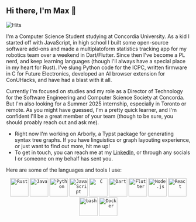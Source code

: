 ## Hi there, I'm Max 👋

![Hits](https://hits.seeyoufarm.com/api/count/incr/badge.svg?url=https://github.com/pearcebasmanm)

I'm a Computer Science Student studying at Concordia University. As a kid I started off with JavaScript, in high school I built some open-source software add-ons and made a multiplatoform statistics tracking app for my robotics team over a weekend in Dart/Flutter. Since then I've become a PL nerd, and keep learning languages (though I'll always have a special place in my heart for Rust). I've slung Python code for the ICPC, written firmware in C for Future Electronics, developed an AI browser extension for ConUHacks, and have had a blast with it all.

Currently I'm focused on studies and my role as a Director of Technology for the Software Engineering and Computer Science Society at Concorda. But I'm also looking for a Summer 2025 internship, especially in Toronto or remote. As you might have guessed, I'm a pretty quick learner, and I'm confident I'll be a great member of your team (though to be sure, you should proably reach out and ask me).

- Right now I'm working on Arborly, a Typst package for generating syntax tree graphs. If you have linguistics or graph layouting experience, or just want to find out more, hit me up!
- To get in touch, you can reach me at my [LinkedIn](https://www.linkedin.com/in/pearcebasmanm/), or through any socials I or someone on my behalf has sent you.

<!--
**pearcebasmanm/pearcebasmanm** is a ✨ _special_ ✨ repository because its `README.md` (this file) appears on your GitHub profile.

Here are some ideas to get you started:

- 🔭 I’m currently working on ...
- 🌱 I’m currently learning ...
- 👯 I’m looking to collaborate on ...
- 🤔 I’m looking for help with ...
- 💬 Ask me about ...
- 📫 How to reach me: ...
- 😄 Pronouns: ...
- ⚡ Fun fact: ...
-->

Here are some of the languages and tools I use:

<div align="center">
	<code><img width="50" src="https://raw.githubusercontent.com/marwin1991/profile-technology-icons/refs/heads/main/icons/rust.png" alt="Rust" title="Rust"/></code>
	<code><img width="50" src="https://raw.githubusercontent.com/marwin1991/profile-technology-icons/refs/heads/main/icons/java.png" alt="Java" title="Java"/></code>
	<code><img width="50" src="https://raw.githubusercontent.com/marwin1991/profile-technology-icons/refs/heads/main/icons/python.png" alt="Python" title="Python"/></code>
	<code><img width="50" src="https://raw.githubusercontent.com/marwin1991/profile-technology-icons/refs/heads/main/icons/javascript.png" alt="JavaScript" title="JavaScript"/></code>
	<code><img width="50" src="https://raw.githubusercontent.com/marwin1991/profile-technology-icons/refs/heads/main/icons/c.png" alt="C" title="C"/></code>
	<code><img width="50" src="https://raw.githubusercontent.com/marwin1991/profile-technology-icons/refs/heads/main/icons/dart.png" alt="Dart" title="Dart"/></code>
	<code><img width="50" src="https://raw.githubusercontent.com/marwin1991/profile-technology-icons/refs/heads/main/icons/flutter.png" alt="Flutter" title="Flutter"/></code>
	<code><img width="50" src="https://raw.githubusercontent.com/marwin1991/profile-technology-icons/refs/heads/main/icons/node_js.png" alt="Node.js" title="Node.js"/></code>
	<code><img width="50" src="https://raw.githubusercontent.com/marwin1991/profile-technology-icons/refs/heads/main/icons/react.png" alt="React" title="React"/></code>
	<code><img width="50" src="https://raw.githubusercontent.com/marwin1991/profile-technology-icons/refs/heads/main/icons/bash.png" alt="bash" title="bash"/></code>
	<code><img width="50" src="https://raw.githubusercontent.com/marwin1991/profile-technology-icons/refs/heads/main/icons/docker.png" alt="Docker" title="Docker"/></code>
</div>
